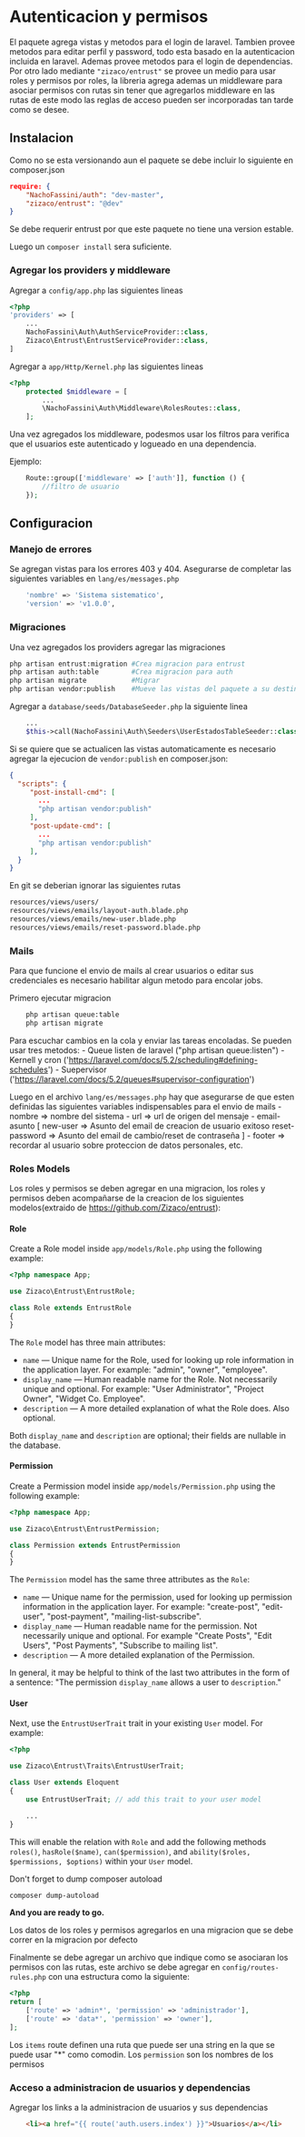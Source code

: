 # Autenticacion y permisos

El paquete agrega vistas y metodos para el login de laravel. Tambien provee
metodos para editar perfil y password, todo esta basado en la autenticacion
incluida en laravel. Ademas provee metodos para el login de dependencias.
Por otro lado mediante ```"zizaco/entrust"``` se provee un medio para usar
roles y permisos por roles, la libreria agrega ademas un middleware para
asociar permisos con rutas sin tener que agregarlos middleware en las rutas
de este modo las reglas de acceso pueden ser incorporadas tan tarde como se
desee.

## Instalacion
Como no se esta versionando aun el paquete se debe incluir lo siguiente en
composer.json

```json
require: {
    "NachoFassini/auth": "dev-master",
    "zizaco/entrust": "@dev"
}
```

Se debe requerir entrust por que este paquete no tiene una version estable.

Luego un ```composer install``` sera suficiente.

### Agregar los providers y middleware

Agregar a ```config/app.php``` las siguientes lineas


```php
<?php
'providers' => [
    ...
    NachoFassini\Auth\AuthServiceProvider::class,
    Zizaco\Entrust\EntrustServiceProvider::class,
]
```

Agregar a ```app/Http/Kernel.php``` las siguientes lineas


```php
<?php
    protected $middleware = [
        ...
        \NachoFassini\Auth\Middleware\RolesRoutes::class,
    ];

```

Una vez agregados los middleware, podesmos usar los filtros para verifica
que el usuarios este autenticado y logueado en una dependencia.

Ejemplo:

```php
    Route::group(['middleware' => ['auth']], function () {
        //filtro de usuario
    });
```

## Configuracion

### Manejo de errores

Se agregan vistas para los errores 403 y 404.
Asegurarse de completar las siguientes variables en ```lang/es/messages.php```

```bash
    'nombre' => 'Sistema sistematico',
    'version' => 'v1.0.0',
```

### Migraciones

Una vez agregados los providers agregar las migraciones

```bash
php artisan entrust:migration #Crea migracion para entrust
php artisan auth:table        #Crea migracion para auth
php artisan migrate           #Migrar
php artisan vendor:publish    #Mueve las vistas del paquete a su destino
```

Agregar a ```database/seeds/DatabaseSeeder.php``` la siguiente linea

```php
    ...
    $this->call(NachoFassini\Auth\Seeders\UserEstadosTableSeeder::class);
```

Si se quiere que se actualicen las vistas automaticamente es necesario agregar
la ejecucion de ```vendor:publish``` en composer.json:

```json
{
  "scripts": {
     "post-install-cmd": [
       ...
       "php artisan vendor:publish"
     ],
     "post-update-cmd": [
       ...
       "php artisan vendor:publish"
     ],
  }
}
```

En git se deberian ignorar las siguientes rutas

```bash
resources/views/users/
resources/views/emails/layout-auth.blade.php
resources/views/emails/new-user.blade.php
resources/views/emails/reset-password.blade.php
```

### Mails

Para que funcione el envio de mails al crear usuarios o editar sus credenciales
es necesario habilitar algun metodo para encolar jobs.

Primero ejecutar migracion

```bash
    php artisan queue:table
    php artisan migrate
```

Para escuchar cambios en la cola y enviar las tareas encoladas.
Se pueden usar tres metodos:
    - Queue listen de laravel ("php artisan queue:listen")
    - Kernell y cron ('https://laravel.com/docs/5.2/scheduling#defining-schedules')
    - Suepervisor ('https://laravel.com/docs/5.2/queues#supervisor-configuration')


Luego en el archivo `lang/es/messages.php` hay que asegurarse de que esten
definidas las siguientes variables indispensables para el envio de mails
    - nombre => nombre del sistema
    - url => url de origen del mensaje
    - email-asunto [
        new-user => Asunto del email de creacion de usuario exitoso
        reset-password => Asunto del email de cambio/reset de contraseña
    ]
    - footer => recordar al usuario sobre proteccion de datos personales, etc.

### Roles Models

Los roles y permisos se deben agregar en una migracion, los roles y permisos
deben acompañarse de la creacion de los siguientes modelos(extraido de https://github.com/Zizaco/entrust):

#### Role

Create a Role model inside `app/models/Role.php` using the following example:

```php
<?php namespace App;

use Zizaco\Entrust\EntrustRole;

class Role extends EntrustRole
{
}
```

The `Role` model has three main attributes:
- `name` &mdash; Unique name for the Role, used for looking up role information in the application layer. For example: "admin", "owner", "employee".
- `display_name` &mdash; Human readable name for the Role. Not necessarily unique and optional. For example: "User Administrator", "Project Owner", "Widget  Co. Employee".
- `description` &mdash; A more detailed explanation of what the Role does. Also optional.

Both `display_name` and `description` are optional; their fields are nullable in the database.

#### Permission

Create a Permission model inside `app/models/Permission.php` using the following example:

```php
<?php namespace App;

use Zizaco\Entrust\EntrustPermission;

class Permission extends EntrustPermission
{
}
```

The `Permission` model has the same three attributes as the `Role`:
- `name` &mdash; Unique name for the permission, used for looking up permission information in the application layer. For example: "create-post", "edit-user", "post-payment", "mailing-list-subscribe".
- `display_name` &mdash; Human readable name for the permission. Not necessarily unique and optional. For example "Create Posts", "Edit Users", "Post Payments", "Subscribe to mailing list".
- `description` &mdash; A more detailed explanation of the Permission.

In general, it may be helpful to think of the last two attributes in the form of a sentence: "The permission `display_name` allows a user to `description`."

#### User

Next, use the `EntrustUserTrait` trait in your existing `User` model. For example:

```php
<?php

use Zizaco\Entrust\Traits\EntrustUserTrait;

class User extends Eloquent
{
    use EntrustUserTrait; // add this trait to your user model

    ...
}
```

This will enable the relation with `Role` and add the following methods `roles()`, `hasRole($name)`, `can($permission)`, and `ability($roles, $permissions, $options)` within your `User` model.

Don't forget to dump composer autoload

```bash
composer dump-autoload
```

**And you are ready to go.**

Los datos de los roles y permisos agregarlos en una migracion
que se debe correr en la migracion por defecto


Finalmente se debe agregar un archivo que indique como se
asociaran los permisos con las rutas, este archivo se debe agregar
en ```config/routes-rules.php``` con una estructura como la siguiente:

```php
<?php
return [
    ['route' => 'admin*', 'permission' => 'administrador'],
    ['route' => 'data*', 'permission' => 'owner'],
];
```
Los ```items``` route definen una ruta que puede ser una string en la que se
puede usar "*" como comodin. Los ```permission``` son los nombres de los
permisos

### Acceso a administracion de usuarios y dependencias

Agregar los links a la administracion de usuarios y sus dependencias

```html
    <li><a href="{{ route('auth.users.index') }}">Usuarios</a></li>
```

